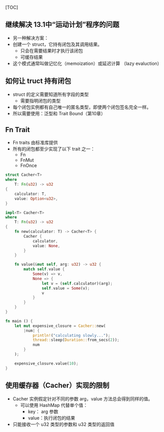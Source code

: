 


[TOC]

## 继续解决 13.1中“运动计划”程序的问题

- 另一种解决方案：
- 创建一个 struct，它持有闭包及其调用结果。
  - 只会在需要结果时才执行该闭包
  - 可缓存结果
- 这个模式通常叫做记忆化（memoization）或延迟计算 （lazy evaluction）



## 如何让 truct 持有闭包
- struct 的定义需要知道所有字段的类型
  - 需要指明闭包的类型
- 每个闭包实例都有自己唯一的匿名类型，即使两个闭包签名完全一样。
- 所以需要使用：泛型和 Trait Bound（第10章）


## Fn Trait
- Fn traits 由标准库提供
- 所有的闭包都至少实现了以下 trait 之一：
  - Fn
  - FnMut
  - FnOnce

```rust
struct Cacher<T> 
where
    T: Fn(u32) -> u32
{
    calculator: T,
    value: Option<u32>,
}

impl<T> Cacher<T> 
where
    T: Fn(u32) -> u32
{
    fn new(calculator: T) -> Cacher<T> {
        Cacher {
            calculator,
            value: None,
        }
    }

    fn value(&mut self, arg: u32) -> u32 {
        match self.value {
            Some(v) => v,
            None => {
                let v = (self.calculator)(arg);
                self.value = Some(v);
                v
            }
        }
    }
}

fn main () {
    let mut expensive_closure = Cacher::new(
        |num| {
            println!("calculating slowly...");
            thread::sleep(Duration::from_secs(2));
            num
        }
    );

    expensive_closure.value(10);
}
```


## 使用缓存器（Cacher）实现的限制
- Cacher 实例假定针对不同的参数 arg，value 方法总会得到同样的值。
  - 可以使用 HashMap 代替单个值：
    - key： arg 参数
    - value：执行闭包的结果
- 只能接收一个 u32 类型的参数和 u32 类型的返回值